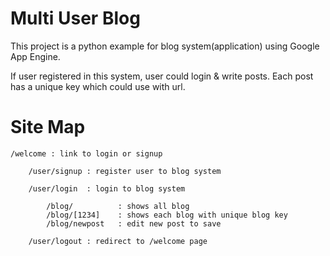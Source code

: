 # Multi User Blog 

This project is a python example for blog system(application) using Google App Engine. 

If user registered in this system, user could login & write posts.
Each post has a unique key which could use with url.


# Site Map

    /welcome : link to login or signup

        /user/signup : register user to blog system

        /user/login  : login to blog system

            /blog/          : shows all blog
            /blog/[1234]    : shows each blog with unique blog key
            /blog/newpost   : edit new post to save 

        /user/logout : redirect to /welcome page



